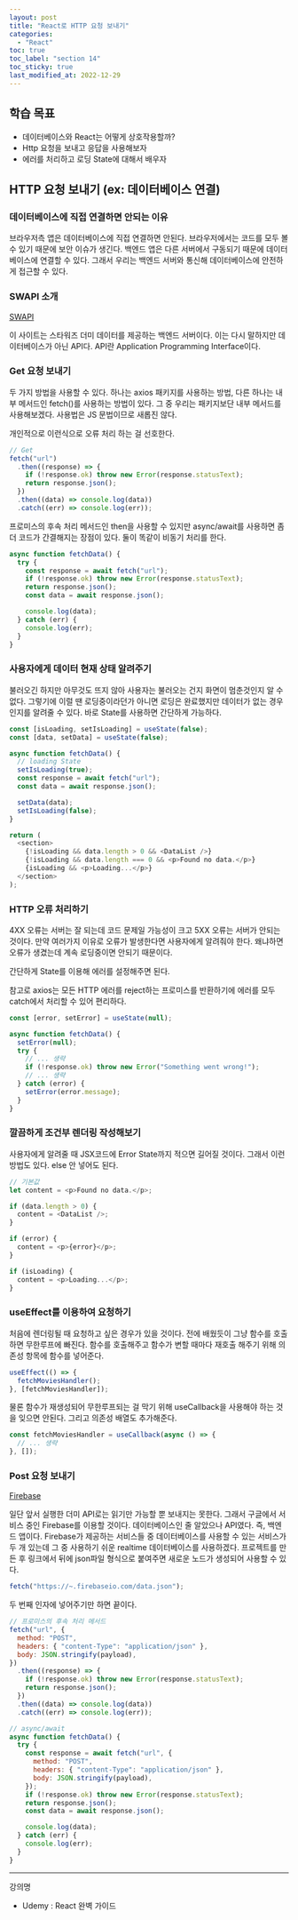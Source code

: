 ```yaml
---
layout: post
title: "React로 HTTP 요청 보내기"
categories:
  - "React"
toc: true
toc_label: "section 14"
toc_sticky: true
last_modified_at: 2022-12-29
---
```


## 학습 목표

- 데이터베이스와 React는 어떻게 상호작용할까?
- Http 요청을 보내고 응답을 사용해보자
- 에러를 처리하고 로딩 State에 대해서 배우자

## HTTP 요청 보내기 (ex: 데이터베이스 연결)

### 데이터베이스에 직접 연결하면 안되는 이유

브라우저측 앱은 데이터베이스에 직접 연결하면 안된다. 브라우저에서는 코드를 모두 볼 수 있기 때문에 보안 이슈가 생긴다. 백엔드 앱은 다른 서버에서 구동되기 때문에 데이터베이스에 연결할 수 있다. 그래서 우리는 백엔드 서버와 통신해 데이터베이스에 안전하게 접근할 수 있다.

### SWAPI 소개

[SWAPI](https://swapi.dev/)

이 사이트는 스타워즈 더미 데이터를 제공하는 백엔드 서버이다. 이는 다시 말하지만 데이터베이스가 아닌 API다. API란 Application Programming Interface이다.

### Get 요청 보내기

두 가지 방법을 사용할 수 있다. 하나는 axios 패키지를 사용하는 방법, 다른 하나는 내부 메서드인 fetch()를 사용하는 방법이 있다. 그 중 우리는 패키지보단 내부 메서드를 사용해보겠다. 사용법은 JS 문법이므로 새롭진 않다.

개인적으로 이런식으로 오류 처리 하는 걸 선호한다.

```js
// Get
fetch("url")
  .then((response) => {
    if (!response.ok) throw new Error(response.statusText);
    return response.json();
  })
  .then((data) => console.log(data))
  .catch((err) => console.log(err));
```

프로미스의 후속 처리 메서드인 then을 사용할 수 있지만 async/await를 사용하면 좀 더 코드가 간결해지는 장점이 있다. 둘이 똑같이 비동기 처리를 한다.

```js
async function fetchData() {
  try {
    const response = await fetch("url");
    if (!response.ok) throw new Error(response.statusText);
    return response.json();
    const data = await response.json();

    console.log(data);
  } catch (err) {
    console.log(err);
  }
}
```

### 사용자에게 데이터 현재 상태 알려주기

불러오긴 하지만 아무것도 뜨지 않아 사용자는 불러오는 건지 화면이 멈춘것인지 알 수 없다. 그렇기에 이럴 땐 로딩중이라던가 아니면 로딩은 완료했지만 데이터가 없는 경우인지를 알려줄 수 있다. 바로 State를 사용하면 간단하게 가능하다.

```js
const [isLoading, setIsLoading] = useState(false);
const [data, setData] = useState(false);

async function fetchData() {
  // loading State
  setIsLoading(true);
  const response = await fetch("url");
  const data = await response.json();

  setData(data);
  setIsLoading(false);
}

return (
  <section>
    {!isLoading && data.length > 0 && <DataList />}
    {!isLoading && data.length === 0 && <p>Found no data.</p>}
    {isLoading && <p>Loading...</p>}
  </section>
);
```

### HTTP 오류 처리하기

4XX 오류는 서버는 잘 되는데 코드 문제일 가능성이 크고 5XX 오류는 서버가 안되는 것이다. 만약 여러가지 이유로 오류가 발생한다면 사용자에게 알려줘야 한다. 왜냐하면 오류가 생겼는데 계속 로딩중이면 안되기 때문이다.

간단하게 State를 이용해 에러를 설정해주면 된다.

참고로 axios는 모든 HTTP 에러를 reject하는 프로미스를 반환하기에 에러를 모두 catch에서 처리할 수 있어 편리하다.

```js
const [error, setError] = useState(null);

async function fetchData() {
  setError(null);
  try {
    // ... 생략
    if (!response.ok) throw new Error("Something went wrong!");
    // ... 생략
  } catch (error) {
    setError(error.message);
  }
}
```

### 깔끔하게 조건부 렌더링 작성해보기

사용자에게 알려줄 때 JSX코드에 Error State까지 적으면 길어질 것이다. 그래서 이런 방법도 있다. else 안 넣어도 된다.

```js
// 기본값
let content = <p>Found no data.</p>;

if (data.length > 0) {
  content = <DataList />;
}

if (error) {
  content = <p>{error}</p>;
}

if (isLoading) {
  content = <p>Loading...</p>;
}
```

### useEffect를 이용하여 요청하기

처음에 렌더링될 때 요청하고 싶은 경우가 있을 것이다. 전에 배웠듯이 그냥 함수를 호출하면 무한루프에 빠진다. 함수를 호출해주고 함수가 변할 때마다 재호출 해주기 위해 의존성 항목에 함수를 넣어준다.

```js
useEffect(() => {
  fetchMoviesHandler();
}, [fetchMoviesHandler]);
```

물론 함수가 재생성되어 무한루프되는 걸 막기 위해 useCallback을 사용해야 하는 것을 잊으면 안된다. 그리고 의존성 배열도 추가해준다.

```js
const fetchMoviesHandler = useCallback(async () => {
  // ... 생략
}, []);
```

### Post 요청 보내기

[Firebase](https://console.firebase.google.com/)

일단 앞서 실행한 더미 API로는 읽기만 가능할 뿐 보내지는 못한다. 그래서 구글에서 서비스 중인 Firebase를 이용할 것이다. 데이터베이스인 줄 알았으나 API였다. 즉, 백엔드 앱이다. Firebase가 제공하는 서비스들 중 데이터베이스를 사용할 수 있는 서비스가 두 개 있는데 그 중 사용하기 쉬운 realtime 데이터베이스를 사용하겠다. 프로젝트를 만든 후 링크에서 뒤에 json파일 형식으로 붙여주면 새로운 노드가 생성되어 사용할 수 있다.

```js
fetch("https://~.firebaseio.com/data.json");
```

두 번째 인자에 넣어주기만 하면 끝이다.

```js
// 프로미스의 후속 처리 메서드
fetch("url", {
  method: "POST",
  headers: { "content-Type": "application/json" },
  body: JSON.stringify(payload),
})
  .then((response) => {
    if (!response.ok) throw new Error(response.statusText);
    return response.json();
  })
  .then((data) => console.log(data))
  .catch((err) => console.log(err));
```

```js
// async/await
async function fetchData() {
  try {
    const response = await fetch("url", {
      method: "POST",
      headers: { "content-Type": "application/json" },
      body: JSON.stringify(payload),
    });
    if (!response.ok) throw new Error(response.statusText);
    return response.json();
    const data = await response.json();

    console.log(data);
  } catch (err) {
    console.log(err);
  }
}
```

---

강의명

- Udemy : React 완벽 가이드
